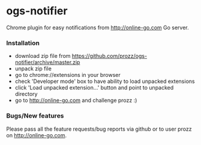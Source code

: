 ogs-notifier
=============

Chrome plugin for easy notifications from http://online-go.com Go server. 

### Installation
* download zip file from https://github.com/prozz/ogs-notifier/archive/master.zip
* unpack zip file
* go to chrome://extensions in your browser
* check 'Developer mode' box to have ability to load unpacked extensions
* click 'Load unpacked extension...' button and point to unpacked directory
* go to http://online-go.com and challenge prozz :)

### Bugs/New features
Please pass all the feature requests/bug reports via github or to user prozz on http://online-go.com.

